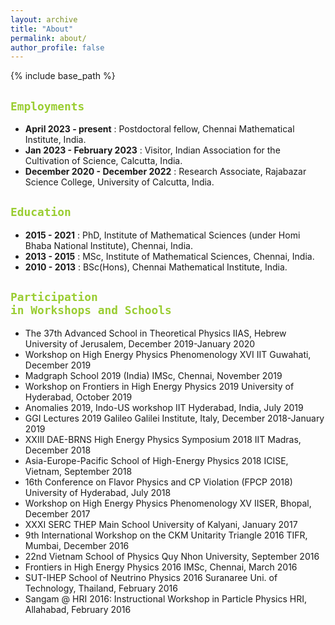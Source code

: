 ```yaml
---
layout: archive
title: "About"
permalink: about/
author_profile: false
---
```


{% include base_path %}


## <code style="color : Yellowgreen">Employments</code>

- <b>April 2023 - present</b> : Postdoctoral fellow, Chennai Mathematical Institute, India.
- <b>Jan 2023 - February 2023</b> : Visitor, Indian Association for the Cultivation of Science, Calcutta, India.
- <b>December 2020 - December 2022</b> : Research Associate, Rajabazar Science College, University of Calcutta, India.


## <code style="color : Yellowgreen">Education</code>

- <b>2015 - 2021</b> : PhD, Institute of Mathematical Sciences (under Homi Bhaba National Institute), Chennai, India.
- <b>2013 - 2015</b> : MSc, Institute of Mathematical Sciences, Chennai, India.
- <b>2010 - 2013</b> : BSc(Hons), Chennai Mathematical Institute, India.



## <code style="color : Yellowgreen">Participation in Workshops and Schools</code>

- The 37th Advanced School in Theoretical Physics
IIAS, Hebrew University of Jerusalem, December 2019-January 2020
- Workshop on High Energy Physics Phenomenology XVI
IIT Guwahati, December 2019
- Madgraph School 2019 (India)
IMSc, Chennai, November 2019
- Workshop on Frontiers in High Energy Physics 2019
University of Hyderabad, October 2019
- Anomalies 2019, Indo-US workshop
IIT Hyderabad, India, July 2019
- GGI Lectures 2019
Galileo Galilei Institute, Italy, December 2018-January 2019
- XXIII DAE-BRNS High Energy Physics Symposium 2018
IIT Madras, December 2018
- Asia-Europe-Pacific School of High-Energy Physics 2018
ICISE, Vietnam, September 2018
- 16th Conference on Flavor Physics and CP Violation (FPCP 2018)
University of Hyderabad, July 2018
- Workshop on High Energy Physics Phenomenology XV
IISER, Bhopal, December 2017
- XXXI SERC THEP Main School
University of Kalyani, January 2017
- 9th International Workshop on the CKM Unitarity Triangle 2016
TIFR, Mumbai, December 2016
- 22nd Vietnam School of Physics
Quy Nhon University, September 2016
- Frontiers in High Energy Physics 2016
IMSc, Chennai, March 2016
- SUT-IHEP School of Neutrino Physics 2016
Suranaree Uni. of Technology, Thailand, February 2016
- Sangam @ HRI 2016: Instructional Workshop in Particle Physics
HRI, Allahabad, February 2016



